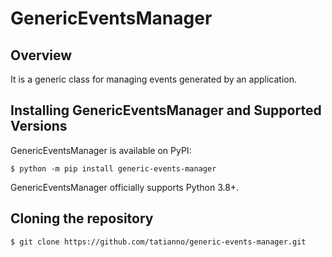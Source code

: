 #  GenericEventsManager

## Overview

It is a generic class for managing events generated by an application.


## Installing GenericEventsManager and Supported Versions

GenericEventsManager is available on PyPI:

`$ python -m pip install generic-events-manager`

GenericEventsManager officially supports Python 3.8+.

## Cloning the repository

`$ git clone https://github.com/tatianno/generic-events-manager.git`